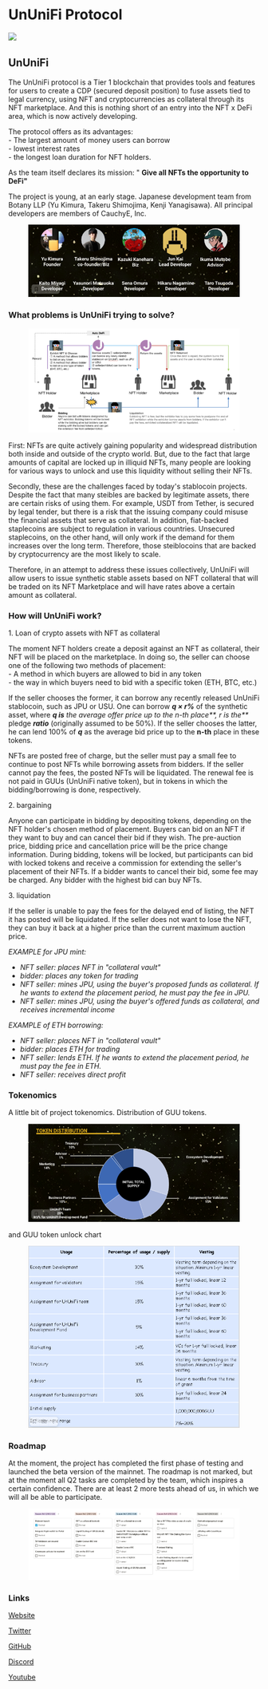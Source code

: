 # UnUniFi Protocol

![](https://img1.teletype.in/files/09/df/09df3f2f-135d-4387-857b-952388fafae2.png)

## UnUniFi

The UnUniFi protocol is a Tier 1 blockchain that provides tools and features for users to create a CDP (secured deposit position) to fuse assets tied to legal currency, using NFT and cryptocurrencies as collateral through its NFT marketplace. And this is nothing short of an entry into the NFT x DeFi area, which is now actively developing.

The protocol offers as its advantages:\
\- The largest amount of money users can borrow\
\- lowest interest rates\
\- the longest loan duration for NFT holders.

As the team itself declares its mission: " **Give all NFTs the opportunity to DeFi"**

The project is young, at an early stage. Japanese development team from Botany LLP (Yu Kimura, Takeru Shimojima, Kenji Yanagisawa). All principal developers are members of CauchyE, Inc.

<figure><img src="../.gitbook/assets/image (10).png" alt=""><figcaption></figcaption></figure>

### **What problems is UnUniFi trying to solve?** <a href="#nmr8" id="nmr8"></a>

<figure><img src="../.gitbook/assets/image (17).png" alt=""><figcaption></figcaption></figure>

First: NFTs are quite actively gaining popularity and widespread distribution both inside and outside of the crypto world. But, due to the fact that large amounts of capital are locked up in illiquid NFTs, many people are looking for various ways to unlock and use this liquidity without selling their NFTs.

Secondly, these are the challenges faced by today's stablocoin projects. Despite the fact that many steibles are backed by legitimate assets, there are certain risks of using them. For example, USDT from Tether, is secured by legal tender, but there is a risk that the issuing company could misuse the financial assets that serve as collateral. In addition, fiat-backed staplecoins are subject to regulation in various countries. Unsecured staplecoins, on the other hand, will only work if the demand for them increases over the long term. Therefore, those steiblocoins that are backed by cryptocurrency are the most likely to scale.

Therefore, in an attempt to address these issues collectively, UnUniFi will allow users to issue synthetic stable assets based on NFT collateral that will be traded on its NFT Marketplace and will have rates above a certain amount as collateral.

### **How will UnUniFi work?** <a href="#6psu" id="6psu"></a>

1\. Loan of crypto assets with NFT as collateral

The moment NFT holders create a deposit against an NFT as collateral, their NFT will be placed on the marketplace. In doing so, the seller can choose one of the following two methods of placement:\
\- A method in which buyers are allowed to bid in any token\
\- the way in which buyers need to bid with a specific token (ETH, BTC, etc.)

If the seller chooses the former, it can borrow any recently released UnUniFi stablocoin, such as JPU or USU. One can borrow _**q × r%**_ of the synthetic asset, where _**q is** the average offer price up to the n-th place**, r is the**_ pledge _**ratio**_ (originally assumed to be 50%). If the seller chooses the latter, he can lend 100% of _**q**_ as the average bid price up to the **n-th** place in these tokens.

NFTs are posted free of charge, but the seller must pay a small fee to continue to post NFTs while borrowing assets from bidders. If the seller cannot pay the fees, the posted NFTs will be liquidated. The renewal fee is not paid in GUUs (UnUniFi native token), but in tokens in which the bidding/borrowing is done, respectively.

2\. bargaining

Anyone can participate in bidding by depositing tokens, depending on the NFT holder's chosen method of placement. Buyers can bid on an NFT if they want to buy and can cancel their bid if they wish. The pre-auction price, bidding price and cancellation price will be the price change information. During bidding, tokens will be locked, but participants can bid with locked tokens and receive a commission for extending the seller's placement of their NFTs. If a bidder wants to cancel their bid, some fee may be charged. Any bidder with the highest bid can buy NFTs.

3\. liquidation

If the seller is unable to pay the fees for the delayed end of listing, the NFT it has posted will be liquidated. If the seller does not want to lose the NFT, they can buy it back at a higher price than the current maximum auction price.

_EXAMPLE for JPU mint:_

* _NFT seller: places NFT in "collateral vault"_
* _bidder: places any token for trading_
* _NFT seller: mines JPU, using the buyer's proposed funds as collateral. If he wants to extend the placement period, he must pay the fee in JPU._
* _NFT seller: mines JPU, using the buyer's offered funds as collateral, and receives incremental income_

_EXAMPLE of ETH borrowing:_

* _NFT seller: places NFT in "collateral vault"_
* _bidder: places ETH for trading_
* _NFT seller: lends ETH. If he wants to extend the placement period, he must pay the fee in ETH._
* _NFT seller: receives direct profit_

### **Tokenomics** <a href="#s2o3" id="s2o3"></a>

A little bit of project tokenomics. Distribution of GUU tokens.

<figure><img src="../.gitbook/assets/image (6).png" alt=""><figcaption></figcaption></figure>

and GUU token unlock chart

<figure><img src="../.gitbook/assets/image (4).png" alt=""><figcaption></figcaption></figure>

### Roadmap <a href="#mcbw" id="mcbw"></a>

At the moment, the project has completed the first phase of testing and launched the beta version of the mainnet. The roadmap is not marked, but at the moment all Q2 tasks are completed by the team, which inspires a certain confidence. There are at least 2 more tests ahead of us, in which we will all be able to participate.

<figure><img src="../.gitbook/assets/image (8).png" alt=""><figcaption></figcaption></figure>

### **Links** <a href="#fsrg" id="fsrg"></a>

[Website](https://ununifi.io/)

[Twitter](https://mobile.twitter.com/ununifi)

[GitHub](https://github.com/UnUniFi)

[Discord](https://discord.gg/82uAU3jW)

[Youtube](https://www.youtube.com/c/UnUniFi)
